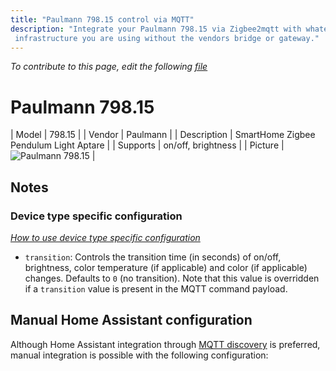 ```yaml
---
title: "Paulmann 798.15 control via MQTT"
description: "Integrate your Paulmann 798.15 via Zigbee2mqtt with whatever smart home
 infrastructure you are using without the vendors bridge or gateway."
---
```


*To contribute to this page, edit the following
[file](https://github.com/Koenkk/zigbee2mqtt.io/blob/master/docs/devices/798.15.md)*

# Paulmann 798.15

| Model | 798.15  |
| Vendor  | Paulmann  |
| Description | SmartHome Zigbee Pendulum Light Aptare |
| Supports | on/off, brightness |
| Picture | ![Paulmann 798.15](./assets/devices/798.15.jpg) |

## Notes


### Device type specific configuration
*[How to use device type specific configuration](../information/configuration.md)*


* `transition`: Controls the transition time (in seconds) of on/off, brightness,
color temperature (if applicable) and color (if applicable) changes. Defaults to `0` (no transition).
Note that this value is overridden if a `transition` value is present in the MQTT command payload.


## Manual Home Assistant configuration
Although Home Assistant integration through [MQTT discovery](../integration/home_assistant) is preferred,
manual integration is possible with the following configuration:
